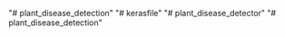 "# plant_disease_detection" 
"# kerasfile" 
"# plant_disease_detector" 
"# plant_disease_detection" 
